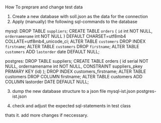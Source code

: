 How To preprare and change test data

1. Create a new database with soll.json as the data for the connection
2. Apply (manually) the following sql-commands to the database

mysql:
DROP TABLE `suppliers`;
CREATE TABLE `orders` (
`id` int NOT NULL,
`ordernamename` int NOT NULL
) DEFAULT CHARSET=utf8mb4 COLLATE=utf8mb4_unicode_ci;
ALTER TABLE `customers` DROP INDEX `firstname`;
ALTER TABLE `customers` DROP `firstname`;
ALTER TABLE `customers` ADD `lastorder` date DEFAULT NULL;

postgres:
DROP TABLE suppliers;
CREATE TABLE orders (
id serial NOT NULL,
ordernamename int NOT NULL,
CONSTRAINT suppliers_pkey PRIMARY KEY (id)
);
DROP INDEX customers_firstname;
ALTER TABLE customers DROP COLUMN firstname;
ALTER TABLE customers ADD COLUMN lastorder DATE DEFAULT NULL;


3. dump the new database structure to a json file
    mysql-ist.json 
    postgres-ist.json

4. check and adjust the expected sql-statements in test class


thats it. add more changes if neccessary.

